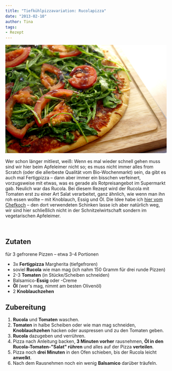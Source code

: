 ```yaml
---
title: "Tiefkühlpizzavariation: Rucolapizza"
date: "2013-02-10" 
author: Tina
tags:
- Rezept
---
```


[![rucolapizza](images/rucolapizza.jpg)](http://apfeleimer.wordpress.com/2013/02/10/tiefkuhlpizzavariation-rucolapizza/rucolapizza/)

Wer schon länger mitliest, weiß: Wenn es mal wieder schnell gehen muss sind wir hier beim Apfeleimer nicht so; es muss nicht immer alles from Scratch (oder die allerbeste Qualität vom Bio-Wochenmarkt) sein, da gibt es auch mal Fertigpizza – dann aber immer ein bisschen verfeinert, vorzugsweise mit etwas, was es gerade als Rotpreisangebot im Supermarkt gab. Neulich war das Rucola. Bei diesem Rezept wird der Rucola mit Tomaten erst zu einer Art Salat verarbeitet, ganz ähnlich, wie wenn man ihn roh essen wollte – mit Knoblauch, Essig und Öl. Die Idee habe ich [hier vom Chefkoch](http://www.chefkoch.de/rezepte/186701079954570/Rucola-Pizza-mit-Parmaschinken.html "Chefkoch.de: Rucolapizza mit Parmaschinken") – den dort verwendeten Schinken lasse ich aber natürlich weg, wir sind hier schließlich nicht in der Schnitzelwirtschaft sondern im vegetarischen Apfeleimer.

 

## Zutaten

für 3 gefrorene Pizzen – etwa 3-4 Portionen

- 3x **Fertigpizza** Margherita (tiefgefroren)
- soviel **Rucola** wie man mag (ich nahm 150 Gramm für drei runde Pizzen)
- 2-3 **Tomaten** (in Stücke/Scheiben schneiden)
- Balsamico-**Essig** oder -Creme
- **Öl** (wer's mag, nimmt am besten Olivenöl)
- 2 **Knoblauchzehen**

## Zubereitung

1. **Rucola** und **Tomaten** waschen.
2. **Tomaten** in halbe Scheiben oder wie man mag schneiden, **Knoblauchzehen** hacken oder auspressen und zu den Tomaten geben.
3. **Rucola** dazugeben und verrühren.
4. Pizza nach Anleitung backen, **3 Minuten vorher** rausnehmen, **Öl in den Rucola-Tomaten-"Salat" rühren** und alles auf der Pizza **verteilen**.
5. Pizza noch **drei Minuten** in den Ofen schieben, bis der Rucola leicht **anwelkt**.
6. Nach dem Rausnehmen noch ein wenig **Balsamico** darüber träufeln.
